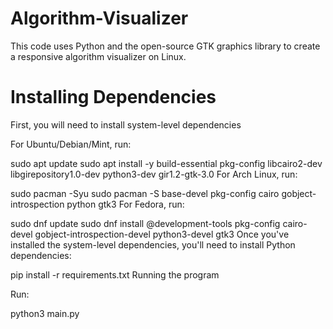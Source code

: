 # Algorithm-Visualizer

This code uses Python and the open-source GTK graphics library to create a responsive algorithm visualizer on Linux.

# Installing Dependencies

First, you will need to install system-level dependencies

For Ubuntu/Debian/Mint, run:

sudo apt update
sudo apt install -y build-essential pkg-config libcairo2-dev libgirepository1.0-dev python3-dev gir1.2-gtk-3.0
For Arch Linux, run:

sudo pacman -Syu
sudo pacman -S base-devel pkg-config cairo gobject-introspection python gtk3
For Fedora, run:

sudo dnf update
sudo dnf install @development-tools pkg-config cairo-devel gobject-introspection-devel python3-devel gtk3
Once you've installed the system-level dependencies, you'll need to install Python dependencies:

pip install -r requirements.txt
Running the program

Run:

python3 main.py
